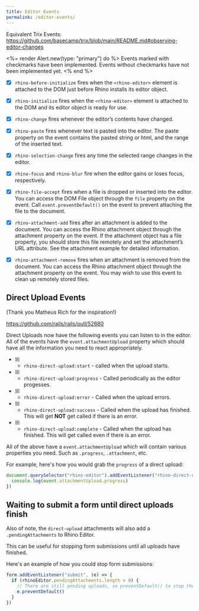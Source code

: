 ```yaml
---
title: Editor Events
permalink: /editor-events/
---
```


Equivalent Trix Events: <https://github.com/basecamp/trix/blob/main/README.md#observing-editor-changes>

<%= render Alert.new(type: "primary") do %>
  Events marked with checkmarks have been implemented. Events without checkmarks
  have not been implemented yet.
<% end %>

- [x] `rhino-before-initialize` fires when the `<rhino-editor>` element is attached to the DOM just before Rhino installs its editor object.

- [x] `rhino-initialize` fires when the `<rhino-editor>` element is attached to the DOM and its editor object is ready for use.

- [x] `rhino-change` fires whenever the editor’s contents have changed.

- [x] `rhino-paste` fires whenever text is pasted into the editor. The paste property on the event contains the pasted string or html, and the range of the inserted text.

- [x] `rhino-selection-change` fires any time the selected range changes in the editor.

- [x] `rhino-focus` and `rhino-blur` fire when the editor gains or loses focus, respectively.

- [x] `rhino-file-accept` fires when a file is dropped or inserted into the editor. You can access the DOM File object through the `file` property on the event. Call `event.preventDefault()` on the event to prevent attaching the file to the document.

- [x] `rhino-attachment-add` fires after an attachment is added to the document. You can access the Rhino attachment object through the attachment property on the event. If the attachment object has a file property, you should store this file remotely and set the attachment’s URL attribute. See the attachment example for detailed information.

- [x] `rhino-attachment-remove` fires when an attachment is removed from the document. You can access the Rhino attachment object through the attachment property on the event. You may wish to use this event to clean up remotely stored files.

## Direct Upload Events

(Thank you Matheus Rich for the inspiration!)

<https://github.com/rails/rails/pull/52680>

Direct Uploads now have the following events you can listen to in the editor. All of the events have the `event.attachmentUpload` property which should have all the information you need to react appropriately.

- [x] - `rhino-direct-upload:start` - called when the upload starts.
- [x] - `rhino-direct-upload:progress` - Called periodically as the editor progesses.
- [x] - `rhino-direct-upload:error` - Called when the upload errors.
- [x] - `rhino-direct-upload:success` - Called when the upload has finished. This will get **NOT** get called if there is an error.
- [x] - `rhino-direct-upload:complete` - Called when the upload has finished. This will get called even if there is an error.

All of the above have a `event.attachmentUpload` which will contain various properties you need. Such as `.progress`, `.attachment`, etc.

For example, here's how you would grab the `progress` of a direct upload:

```js
document.querySelector("rhino-editor").addEventListener("rhino-direct-upload:progress", (event) => {
  console.log(event.attachmentUpload.progress)
})
```

## Waiting to submit a form until direct uploads finish

Also of note, the `direct-upload` attachments will also add a `.pendingAttachments` to Rhino Editor.

This can be useful for stopping form submissions until all uploads have finished.

Here's an example of how you could stop form submissions:

```js
form.addEventListener("submit", (e) => {
  if (rhinoEditor.pendingAttachments.length > 0) {
    // There are still pending uploads, so preventDefault() to stop the submission
    e.preventDefault()
  }
})
```

